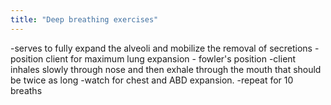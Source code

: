 ```yaml
---
title: "Deep breathing exercises"
---
```

-serves to fully expand the alveoli and mobilize the removal of secretions
-position client for maximum lung expansion - fowler's position
-client inhales slowly through nose and then exhale through the mouth that should be twice as long
-watch for chest and ABD expansion.
-repeat for 10 breaths

